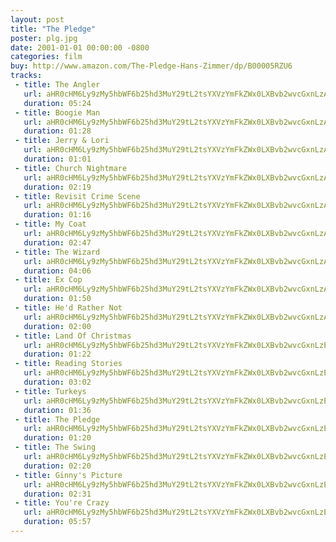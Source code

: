 ```yaml
---
layout: post
title: "The Pledge"
poster: plg.jpg
date: 2001-01-01 00:00:00 -0800
categories: film
buy: http://www.amazon.com/The-Pledge-Hans-Zimmer/dp/B00005RZU6
tracks:
 - title: The Angler
   url: aHR0cHM6Ly9zMy5hbWF6b25hd3MuY29tL2tsYXVzYmFkZWx0LXBvb2wvcGxnLzAxIFRoZSBBbmdsZXIubXAz
   duration: 05:24
 - title: Boogie Man
   url: aHR0cHM6Ly9zMy5hbWF6b25hd3MuY29tL2tsYXVzYmFkZWx0LXBvb2wvcGxnLzAyIEJvb2dpZSBNYW4ubXAz
   duration: 01:28
 - title: Jerry & Lori
   url: aHR0cHM6Ly9zMy5hbWF6b25hd3MuY29tL2tsYXVzYmFkZWx0LXBvb2wvcGxnLzAzIEplcnJ5ICYgTG9yaS5tcDM=
   duration: 01:01
 - title: Church Nightmare
   url: aHR0cHM6Ly9zMy5hbWF6b25hd3MuY29tL2tsYXVzYmFkZWx0LXBvb2wvcGxnLzA0IENodXJjaCBOaWdodG1hcmUubXAz
   duration: 02:19
 - title: Revisit Crime Scene
   url: aHR0cHM6Ly9zMy5hbWF6b25hd3MuY29tL2tsYXVzYmFkZWx0LXBvb2wvcGxnLzA1IFJldmlzaXQgQ3JpbWUgU2NlbmUubXAz
   duration: 01:16
 - title: My Coat
   url: aHR0cHM6Ly9zMy5hbWF6b25hd3MuY29tL2tsYXVzYmFkZWx0LXBvb2wvcGxnLzA2IE15IENvYXQubXAz
   duration: 02:47
 - title: The Wizard
   url: aHR0cHM6Ly9zMy5hbWF6b25hd3MuY29tL2tsYXVzYmFkZWx0LXBvb2wvcGxnLzA3IFRoZSBXaXphcmQubXAz
   duration: 04:06
 - title: Ex Cop
   url: aHR0cHM6Ly9zMy5hbWF6b25hd3MuY29tL2tsYXVzYmFkZWx0LXBvb2wvcGxnLzA4IEV4IENvcC5tcDM=
   duration: 01:50
 - title: He'd Rather Not
   url: aHR0cHM6Ly9zMy5hbWF6b25hd3MuY29tL2tsYXVzYmFkZWx0LXBvb2wvcGxnLzA5IEhlJ2QgUmF0aGVyIE5vdC5tcDM=
   duration: 02:00
 - title: Land Of Christmas
   url: aHR0cHM6Ly9zMy5hbWF6b25hd3MuY29tL2tsYXVzYmFkZWx0LXBvb2wvcGxnLzEwIExhbmQgT2YgQ2hyaXN0bWFzLm1wMw==
   duration: 01:22
 - title: Reading Stories
   url: aHR0cHM6Ly9zMy5hbWF6b25hd3MuY29tL2tsYXVzYmFkZWx0LXBvb2wvcGxnLzExIFJlYWRpbmcgU3Rvcmllcy5tcDM=
   duration: 03:02
 - title: Turkeys
   url: aHR0cHM6Ly9zMy5hbWF6b25hd3MuY29tL2tsYXVzYmFkZWx0LXBvb2wvcGxnLzEyIFR1cmtleXMubXAz
   duration: 01:36
 - title: The Pledge
   url: aHR0cHM6Ly9zMy5hbWF6b25hd3MuY29tL2tsYXVzYmFkZWx0LXBvb2wvcGxnLzEzIFRoZSBQbGVkZ2UubXAz
   duration: 01:20
 - title: The Swing
   url: aHR0cHM6Ly9zMy5hbWF6b25hd3MuY29tL2tsYXVzYmFkZWx0LXBvb2wvcGxnLzE0IFRoZSBTd2luZy5tcDM=
   duration: 02:20
 - title: Ginny's Picture
   url: aHR0cHM6Ly9zMy5hbWF6b25hd3MuY29tL2tsYXVzYmFkZWx0LXBvb2wvcGxnLzE1IEdpbm55J3MgUGljdHVyZS5tcDM=
   duration: 02:31
 - title: You're Crazy
   url: aHR0cHM6Ly9zMy5hbWF6b25hd3MuY29tL2tsYXVzYmFkZWx0LXBvb2wvcGxnLzE2IFlvdSdyZSBDcmF6eS5tcDM=
   duration: 05:57
---
```

